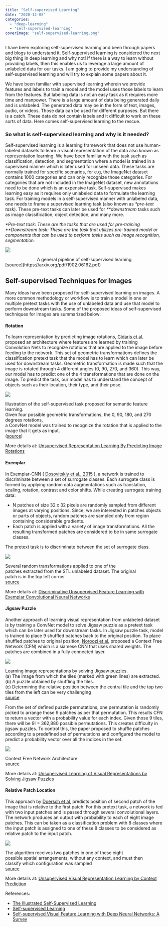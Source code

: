 ```yaml
---
title: "Self-supervised Learning"
date: "2020-12-08"
categories: 
  - "deep-learning"
  - "self-supervised-learning"
coverImage: "self-supervised-learning.png"
---
```


I have been exploring self-supervised learning and been through papers and blogs to understand it. Self-supervised learning is considered the next big thing in deep learning and why not! If there is a way to learn without providing labels, then this enables us to leverage a large amount of unlabeled data for our tasks. I am going to provide my understanding of self-supervised learning and will try to explain some papers about it.

We have been familiar with supervised learning wherein we provide features and labels to train a model and the model uses those labels to learn from the features. But labeling data is not an easy task as it requires more time and manpower. There is a large amount of data being generated daily and is unlabeled. The generated data may be in the form of text, images, audio, or videos. Those data can be used for different purposes. But there is a catch. These data do not contain labels and it difficult to work on these sorts of data. Here comes self-supervised learning to the rescue.

### So what is self-supervised learning and why is it needed?

Self-supervised learning is a learning framework that does not use human-labeled datasets to learn a visual representation of the data also known as representation learning. We have been familiar with the task such as classification, detection, and segmentation where a model is trained in a supervised manner which is later used for unseen data. These tasks are normally trained for specific scenarios, for e.g, the ImageNet dataset contains 1000 categories and can only recognize those categories. For categories that are not included in the ImageNet dataset, new annotations need to be done which is an expensive task. Self-supervised makes learning easy as it requires only unlabeled data to formulate the learning task. For training models in a self-supervised manner with unlabeled data, one needs to frame a supervised learning task (also known as _\*pre-text task_). These pre-text tasks can later be used for _\*\*downstream_ tasks such as image classification, object detection, and many more.

_\*Pre-text task: These are the tasks that are used for pre-training  
\*\*Downstream task: These are the task that utilizes pre-trained model or components that can be used to perform tasks such as image recognition, segmentation._

![](https://prabinnepal.com/wp-content/uploads/2020/12/self-supervised-learning.png)

<div align="center">A general pipeline of self-supervised learning</div>[source](https://arxiv.org/pdf/1902.06162.pdf)

## Self-supervised Techniques for Images

Many ideas have been proposed for self-supervised learning on images. A more common methodology or workflow is to train a model in one or multiple pretext tasks with the use of unlabeled data and use that model to perform downstream tasks. Some of the proposed ideas of self-supervised techniques for images are summarized below:

#### Rotation

To learn representation by predicting image rotations, [Gidaris et al.](https://arxiv.org/abs/1803.07728) proposed an architecture where features are learned by training Convolution Nets to recognize rotations that are applied to the image before feeding to the network. This set of geometric transformations defines the classification pretext task that the model has to learn which can later be used for downstream tasks. Geometric transformation is made such that the image is rotated through 4 different angles (0, 90, 270, and 360). This way, our model has to predict one of the 4 transformations that are done on the image. To predict the task, our model has to understand the concept of objects such as their location, their type, and their pose.

![](https://prabinnepal.com/wp-content/uploads/2020/12/self-supervised-rotation.png)

Illustration of the self-supervised task proposed for semantic feature learning.  
Given four possible geometric transformations, the 0, 90, 180, and 270 degrees rotations,  
a ConvNet model was trained to recognize the rotation that is applied to the image that it gets as input.  
([source](https://arxiv.org/pdf/1803.07728.pdf))

More details at: [Unsupervised Representation Learning By Predicting Image Rotations](https://arxiv.org/pdf/1803.07728.pdf)

#### Exemplar

In Exemplar-CNN ( [Dosovitskiy et al., 2015](https://arxiv.org/abs/1406.6909) ), a network is trained to discriminate between a set of surrogate classes. Each surrogate class is formed by applying random data augmentations such as translation, scaling, rotation, contrast and color shifts. While creating surrogate training data:

- N patches of size 32 x 32 pixels are randomly sampled from different images at varying positions. Since, we are interested in patches objects or parts of objects, random patches are sampled only from region containing considerable gradients.
- Each patch is applied with a variety of image transformations. All the resulting transformed patches are considered to be in same surrogate classes.

The pretext task is to discriminate between the set of surrogate class.

![](https://prabinnepal.com/wp-content/uploads/2020/12/exemplarCNN-transformation.png)

Several random transformations applied to one of the  
patches extracted from the STL unlabeled dataset. The original  
patch is in the top left corner  
[source](https://arxiv.org/pdf/1406.6909)

More details at: [Discriminative Unsupervised Feature Learning with Exemplar Convolutional Neural Networks](https://arxiv.org/pdf/1406.6909.pdf)

#### Jigsaw Puzzle

Another approach of learning visual representation from unlabeled dataset is by training a ConvNet model to solve Jigsaw puzzle as a pretext task which can be later used for downstream tasks. In Jigsaw puzzle task, model is trained to place 9 shuffled patches back to the original position. To place shuffled patches to original position, [Noroozi et al.](https://arxiv.org/pdf/1603.09246) proposed a Context Free Network (CFN) which is a siamese CNN that uses shared weights. The patches are combined in a fully connected layer.

![](https://prabinnepal.com/wp-content/uploads/2020/12/jigsaw-puzzle-1024x332.png)

Learning image representations by solving Jigsaw puzzles.  
(a) The image from which the tiles (marked with green lines) are extracted.  
(b) A puzzle obtained by shuffling the tiles.  
(c) Determining the relative position between the central tile and the top two tiles from the left can be very challenging  
[source](https://arxiv.org/pdf/1603.09246.pdf)

From the set of defined puzzle permutations, one permutation is randomly picked to arrange those 9 patches as per that permutation. This results CFN to return a vector with a probability value for each index. Given those 9 tiles, there will be 9! = 362,880 possible permutations. This creates difficulty in jigsaw puzzles. To control this, the paper proposed to shuffle patches according to a predefined set of permutations and configured the model to predict a probability vector over all the indices in the set.

![](https://prabinnepal.com/wp-content/uploads/2020/12/cfn_architecture.png)

Context Free Network Architecture  
[source](https://arxiv.org/pdf/1603.09246.pdf)

More details at: [Unsupervised Learning of Visual Representations by Solving Jigsaw Puzzles](https://arxiv.org/pdf/1603.09246.pdf)

#### Relative Patch Location

This approach by [Doersch et al](https://arxiv.org/pdf/1505.05192), predicts position of second patch of the image that is relative to the first patch. For this pretext task, a network is fed with two input patches and is passed through several convolutional layers. The network produces an output with probability to each of eight image patches. This can be taken as a classification problem with 8 classes where the input patch is assigned to one of these 8 classes to be considered as relative patch to the input patch.

![](https://prabinnepal.com/wp-content/uploads/2020/12/context_prediction.png)

The algorithm receives two patches in one of these eight  
possible spatial arrangements, without any context, and must then  
classify which configuration was sampled  
[source](https://arxiv.org/pdf/1505.05192.pdf)

More details at: [Unsupervised Visual Representation Learning by Context Prediction](https://arxiv.org/pdf/1505.05192.pdf)

References:

- [The Illustrated Self-Supervised Learning](https://amitness.com/2020/02/illustrated-self-supervised-learning/)
- [Self-supervised Learning](https://lilianweng.github.io/lil-log/2019/11/10/self-supervised-learning.html)
- [Self-supervised Visual Feature Learning with Deep Neural Networks: A Survey](https://arxiv.org/abs/1902.06162)
